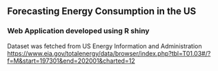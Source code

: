 ## Forecasting Energy Consumption in the US
### Web Application developed using R shiny

Dataset was fetched from US Energy Information and Administration
https://www.eia.gov/totalenergy/data/browser/index.php?tbl=T01.03#/?f=M&start=197301&end=202001&charted=12

